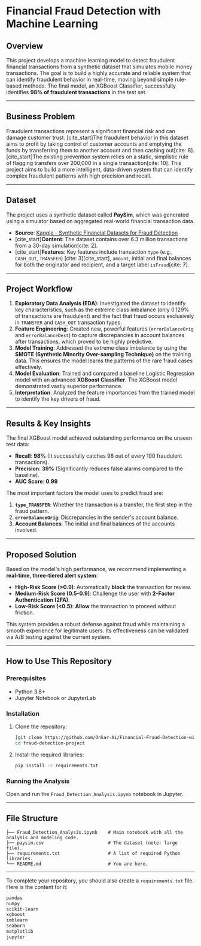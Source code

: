 # Financial Fraud Detection with Machine Learning

## Overview

This project develops a machine learning model to detect fraudulent financial transactions from a synthetic dataset that simulates mobile money transactions. The goal is to build a highly accurate and reliable system that can identify fraudulent behavior in real-time, moving beyond simple rule-based methods. The final model, an XGBoost Classifier, successfully identifies **98% of fraudulent transactions** in the test set.

-----

## Business Problem

Fraudulent transactions represent a significant financial risk and can damage customer trust. [cite\_start]The fraudulent behavior in this dataset aims to profit by taking control of customer accounts and emptying the funds by transferring them to another account and then cashing out[cite: 8]. [cite\_start]The existing prevention system relies on a static, simplistic rule of flagging transfers over 200,000 in a single transaction[cite: 10]. This project aims to build a more intelligent, data-driven system that can identify complex fraudulent patterns with high precision and recall.

-----

## Dataset

The project uses a synthetic dataset called **PaySim**, which was generated using a simulator based on aggregated real-world financial transaction data.

  * **Source**: [Kaggle - Synthetic Financial Datasets for Fraud Detection](https://www.kaggle.com/datasets/ealaxi/paysim1)
  * [cite\_start]**Content**: The dataset contains over 6.3 million transactions from a 30-day simulation[cite: 2].
  * [cite\_start]**Features**: Key features include transaction `type` (e.g., `CASH_OUT`, `TRANSFER`) [cite: 3][cite\_start], `amount`, initial and final balances for both the originator and recipient, and a target label `isFraud`[cite: 7].

-----

## Project Workflow

1.  **Exploratory Data Analysis (EDA)**: Investigated the dataset to identify key characteristics, such as the extreme class imbalance (only 0.129% of transactions are fraudulent) and the fact that fraud occurs exclusively in `TRANSFER` and `CASH_OUT` transaction types.
2.  **Feature Engineering**: Created new, powerful features (`errorBalanceOrig` and `errorBalanceDest`) to capture discrepancies in account balances after transactions, which proved to be highly predictive.
3.  **Model Training**: Addressed the extreme class imbalance by using the **SMOTE (Synthetic Minority Over-sampling Technique)** on the training data. This ensures the model learns the patterns of the rare fraud cases effectively.
4.  **Model Evaluation**: Trained and compared a baseline Logistic Regression model with an advanced **XGBoost Classifier**. The XGBoost model demonstrated vastly superior performance.
5.  **Interpretation**: Analyzed the feature importances from the trained model to identify the key drivers of fraud.

-----

## Results & Key Insights

The final XGBoost model achieved outstanding performance on the unseen test data:

  * **Recall**: **98%** (It successfully catches 98 out of every 100 fraudulent transactions).
  * **Precision**: **39%** (Significantly reduces false alarms compared to the baseline).
  * **AUC Score**: **0.99**

The most important factors the model uses to predict fraud are:

1.  **`type_TRANSFER`**: Whether the transaction is a transfer, the first step in the fraud pattern.
2.  **`errorBalanceOrig`**: Discrepancies in the sender's account balance.
3.  **Account Balances**: The initial and final balances of the accounts involved.

-----

## Proposed Solution

Based on the model's high performance, we recommend implementing a **real-time, three-tiered alert system**:

  * **High-Risk Score (\>0.9)**: Automatically **block** the transaction for review.
  * **Medium-Risk Score (0.5-0.9)**: Challenge the user with **2-Factor Authentication (2FA)**.
  * **Low-Risk Score (\<0.5)**: **Allow** the transaction to proceed without friction.

This system provides a robust defense against fraud while maintaining a smooth experience for legitimate users. Its effectiveness can be validated via A/B testing against the current system.

-----

## How to Use This Repository

### Prerequisites

  * Python 3.8+
  * Jupyter Notebook or JupyterLab

### Installation

1.  Clone the repository:
    ```bash
    [git clone https://github.com/Onkar-Ai/Financial-Fraud-Detection-with-Machine-Learning]
    cd fraud-detection-project
    ```
2.  Install the required libraries:
    ```bash
    pip install -r requirements.txt
    ```

### Running the Analysis

Open and run the `Fraud_Detection_Analysis.ipynb` notebook in Jupyter.

-----

## File Structure

```
├── Fraud_Detection_Analysis.ipynb    # Main notebook with all the analysis and modeling code.
├── paysim.csv                        # The dataset (note: large file).
├── requirements.txt                  # A list of required Python libraries.
└── README.md                         # You are here.
```

-----

To complete your repository, you should also create a `requirements.txt` file. Here is the content for it:

```txt
pandas
numpy
scikit-learn
xgboost
imblearn
seaborn
matplotlib
jupyter
```
